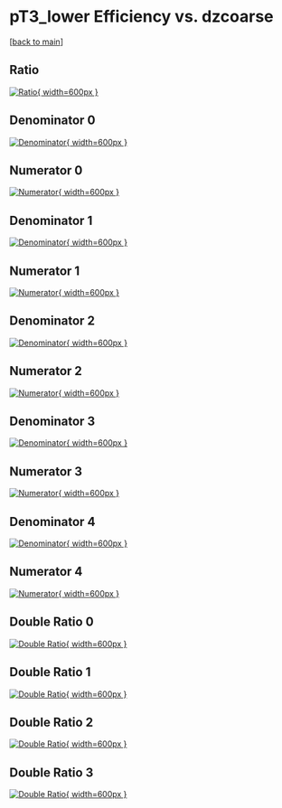 # pT3_lower Efficiency vs. dzcoarse

[[back to main](./)]



## Ratio

[![Ratio](../mtv/var/pT3_lower_xtr_11_1_eff_dzcoarse.png){ width=600px }](../mtv/var/pT3_lower_xtr_11_1_eff_dzcoarse.pdf)

## Denominator 0

[![Denominator](../mtv/den/pT3_lower_xtr_11_1_eff_dzcoarse_den0.png){ width=600px }](../mtv/den/pT3_lower_xtr_11_1_eff_dzcoarse_den0.pdf)

## Numerator 0

[![Numerator](../mtv/num/pT3_lower_xtr_11_1_eff_dzcoarse_num0.png){ width=600px }](../mtv/num/pT3_lower_xtr_11_1_eff_dzcoarse_num0.pdf)

## Denominator 1

[![Denominator](../mtv/den/pT3_lower_xtr_11_1_eff_dzcoarse_den1.png){ width=600px }](../mtv/den/pT3_lower_xtr_11_1_eff_dzcoarse_den1.pdf)

## Numerator 1

[![Numerator](../mtv/num/pT3_lower_xtr_11_1_eff_dzcoarse_num1.png){ width=600px }](../mtv/num/pT3_lower_xtr_11_1_eff_dzcoarse_num1.pdf)

## Denominator 2

[![Denominator](../mtv/den/pT3_lower_xtr_11_1_eff_dzcoarse_den2.png){ width=600px }](../mtv/den/pT3_lower_xtr_11_1_eff_dzcoarse_den2.pdf)

## Numerator 2

[![Numerator](../mtv/num/pT3_lower_xtr_11_1_eff_dzcoarse_num2.png){ width=600px }](../mtv/num/pT3_lower_xtr_11_1_eff_dzcoarse_num2.pdf)

## Denominator 3

[![Denominator](../mtv/den/pT3_lower_xtr_11_1_eff_dzcoarse_den3.png){ width=600px }](../mtv/den/pT3_lower_xtr_11_1_eff_dzcoarse_den3.pdf)

## Numerator 3

[![Numerator](../mtv/num/pT3_lower_xtr_11_1_eff_dzcoarse_num3.png){ width=600px }](../mtv/num/pT3_lower_xtr_11_1_eff_dzcoarse_num3.pdf)

## Denominator 4

[![Denominator](../mtv/den/pT3_lower_xtr_11_1_eff_dzcoarse_den4.png){ width=600px }](../mtv/den/pT3_lower_xtr_11_1_eff_dzcoarse_den4.pdf)

## Numerator 4

[![Numerator](../mtv/num/pT3_lower_xtr_11_1_eff_dzcoarse_num4.png){ width=600px }](../mtv/num/pT3_lower_xtr_11_1_eff_dzcoarse_num4.pdf)

## Double Ratio 0

[![Double Ratio](../mtv/ratio/pT3_lower_xtr_11_1_eff_dzcoarse_ratio0.png){ width=600px }](../mtv/ratio/pT3_lower_xtr_11_1_eff_dzcoarse_ratio0.pdf)

## Double Ratio 1

[![Double Ratio](../mtv/ratio/pT3_lower_xtr_11_1_eff_dzcoarse_ratio1.png){ width=600px }](../mtv/ratio/pT3_lower_xtr_11_1_eff_dzcoarse_ratio1.pdf)

## Double Ratio 2

[![Double Ratio](../mtv/ratio/pT3_lower_xtr_11_1_eff_dzcoarse_ratio2.png){ width=600px }](../mtv/ratio/pT3_lower_xtr_11_1_eff_dzcoarse_ratio2.pdf)

## Double Ratio 3

[![Double Ratio](../mtv/ratio/pT3_lower_xtr_11_1_eff_dzcoarse_ratio3.png){ width=600px }](../mtv/ratio/pT3_lower_xtr_11_1_eff_dzcoarse_ratio3.pdf)

